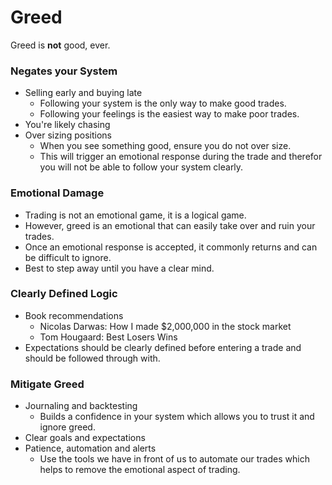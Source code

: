 # Greed
Greed is **not** good, ever. 

### Negates your System
- Selling early and buying late
    - Following your system is the only way to make good trades.
    - Following your feelings is the easiest way to make poor trades.
- You're likely chasing
- Over sizing positions
    - When you see something good, ensure you do not over size. 
    - This will trigger an emotional response during the trade and 
      therefor you will not be able to follow your system clearly.

### Emotional Damage
- Trading is not an emotional game, it is a logical game.
- However, greed is an emotional that can easily take over and 
  ruin your trades.
- Once an emotional response is accepted, it commonly returns
  and can be difficult to ignore.
- Best to step away until you have a clear mind.

### Clearly Defined Logic
- Book recommendations
    - Nicolas Darwas: How I made $2,000,000 in the stock market
    - Tom Hougaard: Best Losers Wins
- Expectations should be clearly defined before entering a trade
  and should be followed through with.

### Mitigate Greed
- Journaling and backtesting
    - Builds a confidence in your system which allows you to 
      trust it and ignore greed.
- Clear goals and expectations
- Patience, automation and alerts
    - Use the tools we have in front of us to automate our trades
      which helps to remove the emotional aspect of trading.
